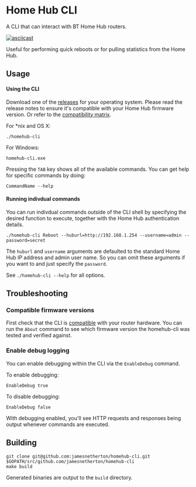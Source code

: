 # Home Hub CLI

A CLI that can interact with BT Home Hub routers.

[![asciicast](https://asciinema.org/a/4u35xe98mgj1lc7olrl1v0gie.png)](https://asciinema.org/a/4u35xe98mgj1lc7olrl1v0gie)

Useful for performing quick reboots or for pulling statistics from the Home Hub.

## Usage

#### Using the CLI

Download one of the [releases](https://github.com/jamesnetherton/homehub-cli/releases) for your operating system. Please read the release notes to ensure
it's compatible with your Home Hub firmware version. Or refer to the [compatibility matrix](matrix.md).

For *nix and OS X:

```
./homehub-cli
```

For Windows:

```
homehub-cli.exe
```

Pressing the `TAB` key shows all of the available commands. You can get help for specific commands by doing:

`CommandName --help`

#### Running indivdual commands

You can run indivdual commands outside of the CLI shell by specifying the desired function to execute, together with the Home Hub authentication details.

```
./homehub-cli Reboot --huburl=http://192.168.1.254 --username=admin --password=secret
```

The `huburl` and `username` arguments are defaulted to the standard Home Hub IP address and admin user name. So you can omit these arguments if you want to and just specify the `password`.

See `./homehub-cli --help` for all options.

## Troubleshooting

### Compatible firmware versions

First check that the CLI is [compatible](matrix.md) with your router hardware. You can run the `About` command to see which firmware version the homehub-cli was tested and verified against.

### Enable debug logging

You can enable debugging within the CLI via the `EnableDebug` command.

To enable debugging:

`EnableDebug true`

To disable debugging:

`EnableDebug false`

With debugging enabled, you'll see HTTP requests and responses being output whenever commands are executed.

## Building

    git clone git@github.com:jamesnetherton/homehub-cli.git $GOPATH/src/github.com/jamesnetherton/homehub-cli
    make build

Generated binaries are output to the `build` directory.
